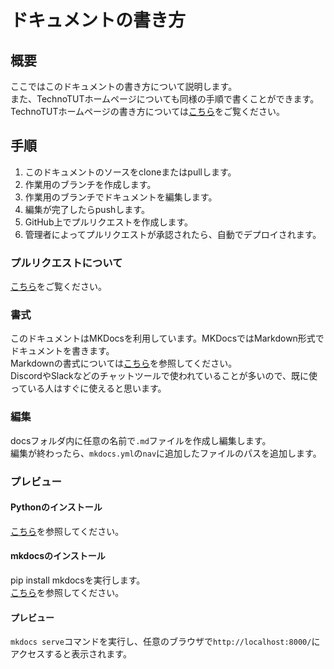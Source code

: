 # ドキュメントの書き方
## 概要
ここではこのドキュメントの書き方について説明します。  
また、TechnoTUTホームページについても同様の手順で書くことができます。  
TechnoTUTホームページの書き方については[こちら](/docs/hp/writing-your-hp.md)をご覧ください。

## 手順
1. このドキュメントのソースをcloneまたはpullします。
2. 作業用のブランチを作成します。
3. 作業用のブランチでドキュメントを編集します。
4. 編集が完了したらpushします。
5. GitHub上でプルリクエストを作成します。
6. 管理者によってプルリクエストが承認されたら、自動でデプロイされます。

### プルリクエストについて
[こちら](https://backlog.com/ja/git-tutorial/pull-request/01/)をご覧ください。

### 書式
このドキュメントはMKDocsを利用しています。MKDocsではMarkdown形式でドキュメントを書きます。   
Markdownの書式については[こちら](https://www.markdown.jp/what-is-markdown/)を参照してください。  
DiscordやSlackなどのチャットツールで使われていることが多いので、既に使っている人はすぐに使えると思います。

### 編集
docsフォルダ内に任意の名前で`.md`ファイルを作成し編集します。  
編集が終わったら、`mkdocs.yml`の`nav`に追加したファイルのパスを追加します。

### プレビュー
#### Pythonのインストール
[こちら](https://www.python.jp/install/windows/install_py3.html)を参照してください。
#### mkdocsのインストール
pip install mkdocsを実行します。  
[こちら](https://www.mkdocs.org/#installation)を参照してください。
#### プレビュー
`mkdocs serve`コマンドを実行し、任意のブラウザで`http://localhost:8000/`にアクセスすると表示されます。